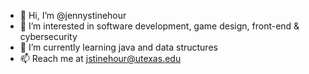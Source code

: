 - 👋 Hi, I’m @jennystinehour
- 👀 I’m interested in software development, game design, front-end & cybersecurity
- 🌱 I’m currently learning java and data structures
- 📫 Reach me at jstinehour@utexas.edu

<!---
jennystinehour/jennystinehour is a ✨ special ✨ repository because its `README.md` (this file) appears on your GitHub profile.
You can click the Preview link to take a look at your changes.
--->
